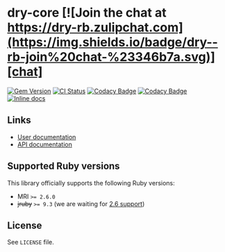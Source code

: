 <!--- this file is synced from dry-rb/template-gem project -->
[gem]: https://rubygems.org/gems/dry-core
[actions]: https://github.com/dry-rb/dry-core/actions
[codacy]: https://www.codacy.com/gh/dry-rb/dry-core
[chat]: https://dry-rb.zulipchat.com
[inchpages]: http://inch-ci.org/github/dry-rb/dry-core

# dry-core [![Join the chat at https://dry-rb.zulipchat.com](https://img.shields.io/badge/dry--rb-join%20chat-%23346b7a.svg)][chat]

[![Gem Version](https://badge.fury.io/rb/dry-core.svg)][gem]
[![CI Status](https://github.com/dry-rb/dry-core/workflows/CI/badge.svg)][actions]
[![Codacy Badge](https://api.codacy.com/project/badge/Grade/40946292b9094624beec604a149a6023)][codacy]
[![Codacy Badge](https://api.codacy.com/project/badge/Coverage/40946292b9094624beec604a149a6023)][codacy]
[![Inline docs](http://inch-ci.org/github/dry-rb/dry-core.svg?branch=master)][inchpages]

## Links

* [User documentation](https://dry-rb.org/gems/dry-core)
* [API documentation](http://rubydoc.info/gems/dry-core)

## Supported Ruby versions

This library officially supports the following Ruby versions:

* MRI `>= 2.6.0`
* ~~jruby~~ `>= 9.3` (we are waiting for [2.6 support](https://github.com/jruby/jruby/issues/6161))

## License

See `LICENSE` file.
